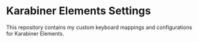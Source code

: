 # Karabiner Elements Settings
This repository contains my custom keyboard mappings and configurations for Karabiner Elements.
